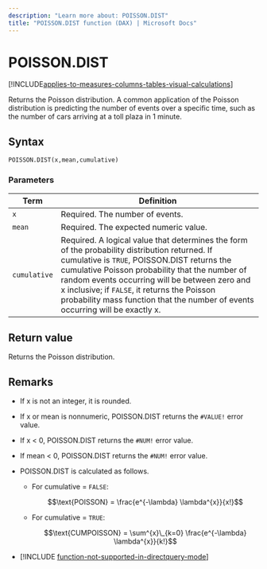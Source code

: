 ```yaml
---
description: "Learn more about: POISSON.DIST"
title: "POISSON.DIST function (DAX) | Microsoft Docs"
---
```

# POISSON.DIST

[!INCLUDE[applies-to-measures-columns-tables-visual-calculations](includes/applies-to-measures-columns-tables-visual-calculations.md)]

Returns the Poisson distribution. A common application of the Poisson distribution is predicting the number of events over a specific time, such as the number of cars arriving at a toll plaza in 1 minute.  
  
## Syntax  
  
```dax
POISSON.DIST(x,mean,cumulative)  
```
  
### Parameters  
  
|Term|Definition|  
|--------|--------------|  
|`x`|Required. The number of events.|  
|`mean`|Required. The expected numeric value.|  
|`cumulative`|Required. A logical value that determines the form of the probability distribution returned. If cumulative is `TRUE`, POISSON.DIST returns the cumulative Poisson probability that the number of random events occurring will be between zero and x inclusive; if `FALSE`, it returns the Poisson probability mass function that the number of events occurring will be exactly x.|  
  
## Return value

Returns the Poisson distribution.  
  
## Remarks

- If x is not an integer, it is rounded.  

- If x or mean is nonnumeric, POISSON.DIST returns the `#VALUE!` error value.  

- If x &lt; 0, POISSON.DIST returns the `#NUM!` error value.  

- If mean &lt; 0, POISSON.DIST returns the `#NUM!` error value.  

- POISSON.DIST is calculated as follows.  

  - For cumulative = `FALSE`:  

    $$\text{POISSON} = \frac{e^{-\lambda} \lambda^{x}}{x!}$$

  - For cumulative = `TRUE`:  

    $$\text{CUMPOISSON} = \sum^{x}\_{k=0} \frac{e^{-\lambda} \lambda^{x}}{k!}$$

- [!INCLUDE [function-not-supported-in-directquery-mode](includes/function-not-supported-in-directquery-mode.md)]
